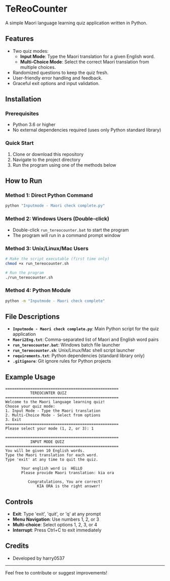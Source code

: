 # TeReoCounter

A simple Maori language learning quiz application written in Python.

## Features
- Two quiz modes:
  - **Input Mode**: Type the Maori translation for a given English word.
  - **Multi-Choice Mode**: Select the correct Maori translation from multiple choices.
- Randomized questions to keep the quiz fresh.
- User-friendly error handling and feedback.
- Graceful exit options and input validation.

## Installation

### Prerequisites
- Python 3.6 or higher
- No external dependencies required (uses only Python standard library)

### Quick Start
1. Clone or download this repository
2. Navigate to the project directory
3. Run the program using one of the methods below

## How to Run

### Method 1: Direct Python Command
```bash
python "Inputmode - Maori check complete.py"
```

### Method 2: Windows Users (Double-click)
- Double-click `run_tereocounter.bat` to start the program
- The program will run in a command prompt window

### Method 3: Unix/Linux/Mac Users
```bash
# Make the script executable (first time only)
chmod +x run_tereocounter.sh

# Run the program
./run_tereocounter.sh
```

### Method 4: Python Module
```bash
python -m "Inputmode - Maori check complete"
```

## File Descriptions
- **`Inputmode - Maori check complete.py`**: Main Python script for the quiz application
- **`Maori2Eng.txt`**: Comma-separated list of Maori and English word pairs
- **`run_tereocounter.bat`**: Windows batch file launcher
- **`run_tereocounter.sh`**: Unix/Linux/Mac shell script launcher
- **`requirements.txt`**: Python dependencies (standard library only)
- **`.gitignore`**: Git ignore rules for Python projects

## Example Usage
```
==================================================
           TEREOCUNTER QUIZ
==================================================
Welcome to the Maori language learning quiz!
Choose your quiz mode:
1. Input Mode - Type the Maori translation
2. Multi-Choice Mode - Select from options
3. Exit
==================================================
Please select your mode (1, 2, or 3): 1

==================================================
           INPUT MODE QUIZ
==================================================
You will be given 10 English words.
Type the Maori translation for each word.
Type 'exit' at any time to quit the quiz.

       Your english word is  HELLO
       Please provide Maori translation: kia ora

          Congratulations, You are correct!
              KIA ORA is the right answer!
```

## Controls
- **Exit**: Type 'exit', 'quit', or 'q' at any prompt
- **Menu Navigation**: Use numbers 1, 2, or 3
- **Multi-choice**: Select options 1, 2, 3, or 4
- **Interrupt**: Press Ctrl+C to exit immediately

## Credits
- Developed by harry0537

---
Feel free to contribute or suggest improvements! 